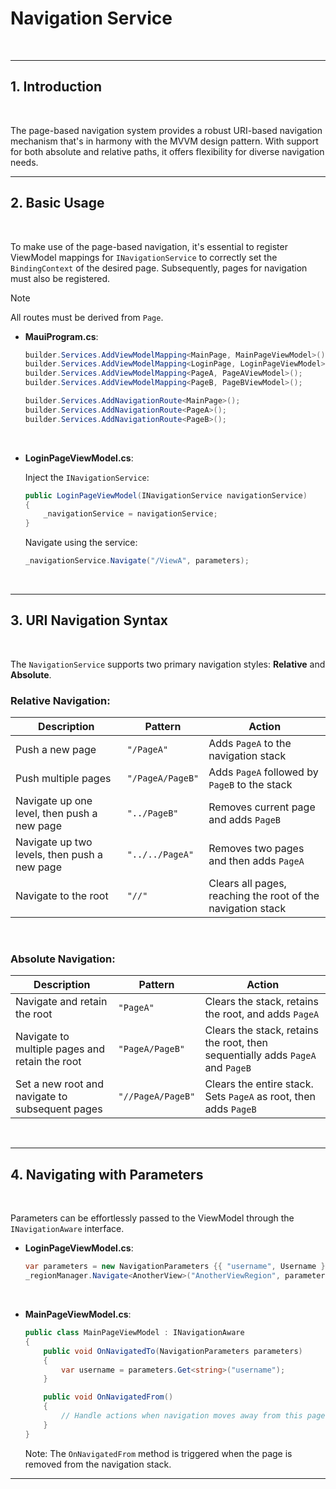 # Navigation Service
&nbsp;

---

## 1. Introduction
&nbsp;

The page-based navigation system provides a robust URI-based navigation mechanism that's in harmony with the MVVM design pattern. With support for both absolute and relative paths, it offers flexibility for diverse navigation needs.
&nbsp;

---

## 2. Basic Usage
&nbsp;

To make use of the page-based navigation, it's essential to register ViewModel mappings for `INavigationService` to correctly set the `BindingContext` of the desired page. Subsequently, pages for navigation must also be registered.
&nbsp;

> [!NOTE]
> All routes must be derived from `Page`.
&nbsp;

- **MauiProgram.cs**:

  ```csharp
  builder.Services.AddViewModelMapping<MainPage, MainPageViewModel>();
  builder.Services.AddViewModelMapping<LoginPage, LoginPageViewModel>();
  builder.Services.AddViewModelMapping<PageA, PageAViewModel>();
  builder.Services.AddViewModelMapping<PageB, PageBViewModel>();

  builder.Services.AddNavigationRoute<MainPage>();
  builder.Services.AddNavigationRoute<PageA>();
  builder.Services.AddNavigationRoute<PageB>();
  ```
&nbsp;

- **LoginPageViewModel.cs**:

  Inject the `INavigationService`:

  ```csharp
  public LoginPageViewModel(INavigationService navigationService)
  {
      _navigationService = navigationService;
  }
  ```

  Navigate using the service:

  ```csharp
  _navigationService.Navigate("/ViewA", parameters);
  ```
&nbsp;

---

## 3. URI Navigation Syntax
&nbsp;

The `NavigationService` supports two primary navigation styles: **Relative** and **Absolute**.
&nbsp;

### Relative Navigation:

| Description                                       | Pattern             | Action                                                                                 |
|---------------------------------------------------|---------------------|----------------------------------------------------------------------------------------|
| Push a new page                                   | `"/PageA"`          | Adds `PageA` to the navigation stack                                                   |
| Push multiple pages                               | `"/PageA/PageB"`    | Adds `PageA` followed by `PageB` to the stack                                          |
| Navigate up one level, then push a new page       | `"../PageB"`        | Removes current page and adds `PageB`                                                  |
| Navigate up two levels, then push a new page      | `"../../PageA"`     | Removes two pages and then adds `PageA`                                                |
| Navigate to the root                              | `"//"`              | Clears all pages, reaching the root of the navigation stack                            |
&nbsp;

### Absolute Navigation:

| Description                                       | Pattern             | Action                                                                                 |
|---------------------------------------------------|---------------------|----------------------------------------------------------------------------------------|
| Navigate and retain the root                      | `"PageA"`           | Clears the stack, retains the root, and adds `PageA`                                   |
| Navigate to multiple pages and retain the root    | `"PageA/PageB"`     | Clears the stack, retains the root, then sequentially adds `PageA` and `PageB`         |
| Set a new root and navigate to subsequent pages   | `"//PageA/PageB"`   | Clears the entire stack. Sets `PageA` as root, then adds `PageB`                       |
&nbsp;

---

## 4. Navigating with Parameters
&nbsp;

Parameters can be effortlessly passed to the ViewModel through the `INavigationAware` interface.
&nbsp;

- **LoginPageViewModel.cs**:

  ```csharp
  var parameters = new NavigationParameters {{ "username", Username }};
  _regionManager.Navigate<AnotherView>("AnotherViewRegion", parameters);
  ```
&nbsp;

- **MainPageViewModel.cs**:

  ```csharp
  public class MainPageViewModel : INavigationAware
  {
      public void OnNavigatedTo(NavigationParameters parameters)
      {
          var username = parameters.Get<string>("username");
      }

      public void OnNavigatedFrom()
      {
          // Handle actions when navigation moves away from this page
      }
  }
  ```

  Note: The `OnNavigatedFrom` method is triggered when the page is removed from the navigation stack.

---